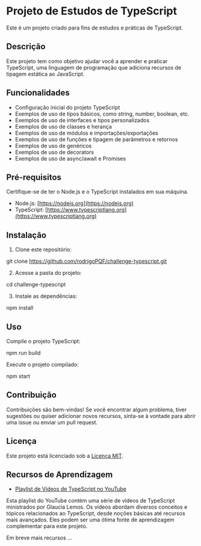 
# Projeto de Estudos de TypeScript

Este é um projeto criado para fins de estudos e práticas de TypeScript.

## Descrição

Este projeto tem como objetivo ajudar você a aprender e praticar TypeScript, uma linguagem de programação que adiciona recursos de tipagem estática ao JavaScript.

## Funcionalidades

- Configuração inicial do projeto TypeScript
- Exemplos de uso de tipos básicos, como string, number, boolean, etc.
- Exemplos de uso de interfaces e tipos personalizados
- Exemplos de uso de classes e herança
- Exemplos de uso de módulos e importações/exportações
- Exemplos de uso de funções e tipagem de parâmetros e retornos
- Exemplos de uso de genéricos
- Exemplos de uso de decorators
- Exemplos de uso de async/await e Promises

## Pré-requisitos

Certifique-se de ter o Node.js e o TypeScript instalados em sua máquina.

- Node.js: [https://nodejs.org](https://nodejs.org)
- TypeScript: [https://www.typescriptlang.org](https://www.typescriptlang.org)

## Instalação

1. Clone este repositório:

git clone https://github.com/rodrigoPQF/challenge-typescript.git


2. Acesse a pasta do projeto:

cd challenge-typescript

3. Instale as dependências:

npm install

## Uso

Compile o projeto TypeScript:

npm run build

Execute o projeto compilado:

npm start


## Contribuição

Contribuições são bem-vindas! Se você encontrar algum problema, tiver sugestões ou quiser adicionar novos recursos, sinta-se à vontade para abrir uma issue ou enviar um pull request.

## Licença

Este projeto está licenciado sob a [Licença MIT](LICENSE).



## Recursos de Aprendizagem

- [Playlist de Vídeos de TypeScript no YouTube](https://www.youtube.com/watch?v=u7K1sdnCv5Y&list=PLb2HQ45KP0Wsk-p_0c6ImqBAEFEY-LU9H&ab_channel=GlauciaLemos)

Esta playlist do YouTube contém uma série de vídeos de TypeScript ministrados por Glaucia Lemos. Os vídeos abordam diversos conceitos e tópicos relacionados ao TypeScript, desde noções básicas até recursos mais avançados. Eles podem ser uma ótima fonte de aprendizagem complementar para este projeto.

Em breve mais recursos ...
